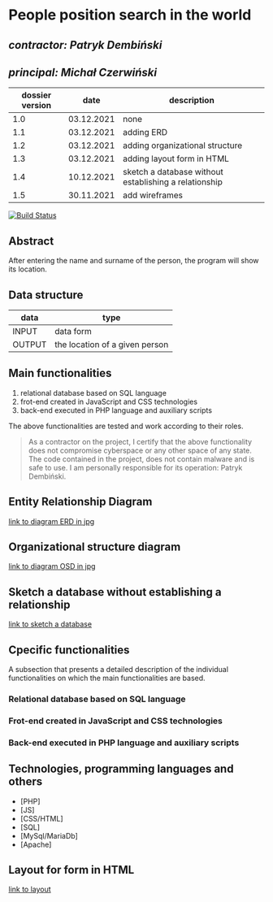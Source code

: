 # People position search in the world

## _contractor: Patryk Dembiński_
## _principal: Michał Czerwiński_


| dossier version | date | description |
| ------ | ------ | ------ |
| 1.0 | 03.12.2021 | none |
| 1.1 | 03.12.2021 | adding ERD |
| 1.2 | 03.12.2021 | adding organizational structure |
| 1.3 | 03.12.2021 | adding layout form in HTML |
| 1.4 | 10.12.2021 | sketch a database without establishing a relationship |
| 1.5 | 30.11.2021 | add wireframes |

[![Build Status](https://travis-ci.org/joemccann/dillinger.svg?branch=master)](https://travis-ci.org/joemccann/dillinger)

## Abstract 
After entering the name and surname of the person, the program will show its location.

## Data structure

| data | type |
| ------ | ------ |
| INPUT | data form |
| OUTPUT | the location of a given person |

## Main functionalities

1. relational database based on SQL language
1. frot-end created in JavaScript and CSS technologies
1. back-end executed in PHP language and auxiliary scripts

The above functionalities are tested and work according to their roles.

> As a contractor on the project, I certify that the above functionality 
> does not compromise cyberspace or any other space of any state. 
> The code contained in the project, does not contain malware and is safe to use. 
> I am personally responsible for its operation: Patryk Dembiński.

## Entity Relationship Diagram

[link to diagram ERD in jpg][erd]

## Organizational structure diagram

[link to diagram OSD in jpg][osd]

## Sketch a database without establishing a relationship

[link to sketch a database][db]

## Cpecific functionalities

A subsection that presents a detailed description of the individual functionalities on which the main functionalities are based.

### Relational database based on SQL language

### Frot-end created in JavaScript and CSS technologies

### Back-end executed in PHP language and auxiliary scripts

## Technologies, programming languages and others

- [PHP]
- [JS]
- [CSS/HTML]
- [SQL]
- [MySql/MariaDb]
- [Apache]

## Layout for form in HTML

[link to layout][form]

 [erd]: <https://github.com/Michal3456/3ai5/blob/main/4/ERD.jpg>
 
 [osd]: <https://github.com/Michal3456/3ai5/blob/main/4/OSD.jpg>
 
 [form]: <https://github.com/Michal3456/3ai5/blob/main/4/Layout.png>
 
 [db]: <https://github.com/Michal3456/3ai5/blob/main/4/db.jpg>
 
 [wireframeMain]: <https://github.com/Michal3456/example_project/blob/main/sprites/a_wireframe_subpage_with_the_main_application_form.jpg>
 
 [wireframeExample]: <https://github.com/Michal3456/example_project/blob/main/sprites/wireframe%20subpage_simple.jpg>
